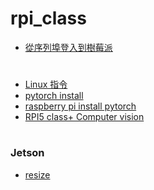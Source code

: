 # rpi_class
* [從序列埠登入到樹莓派](https://www.raspberrypi.com.tw/tag/pl2303hx/)
#
* [Linux 指令](https://blog.techbridge.cc/2017/12/23/linux-commnd-line-tutorial/)
* [pytorch install](https://gist.github.com/akaanirban/621e63237e63bb169126b537d7a1d979)
* [raspberry pi install pytorch](https://eide.ai/rpi4/pytorch/2020/06/30/pytorch-raspberry.html)
* [RPI5 class+ Computer vision](https://drive.google.com/drive/folders/10I1ek_MGY__m6SVNJDZIldHqocwlrImU?usp=drive_link)
#
### Jetson
* [resize](https://blog.csdn.net/Sugar1652/article/details/131738111?spm=1001.2101.3001.6650.2&utm_medium=distribute.pc_relevant.none-task-blog-2%7Edefault%7EBlogCommendFromBaidu%7ERate-2-131738111-blog-118530281.235%5Ev43%5Epc_blog_bottom_relevance_base9&depth_1-utm_source=distribute.pc_relevant.none-task-blog-2%7Edefault%7EBlogCommendFromBaidu%7ERate-2-131738111-blog-118530281.235%5Ev43%5Epc_blog_bottom_relevance_base9&utm_relevant_index=5)
